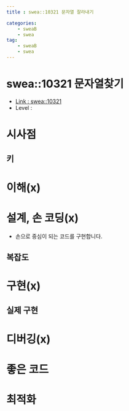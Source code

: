 ```yaml
---
title : swea::10321 문자열 잘라내기

categories:
    - sweaB
    - swea
tag:
    - sweaB
    - swea
---
```

# swea::10321 문자열찾기
- [Link : swea::10321](x)
- Level : 

# 시사점

## 키

# 이해(x)

# 설계, 손 코딩(x)
- 손으로 중심이 되는 코드를 구현합니다.

## 복잡도


# 구현(x)

## 실제 구현 

# 디버깅(x)

# 좋은 코드

# 최적화
